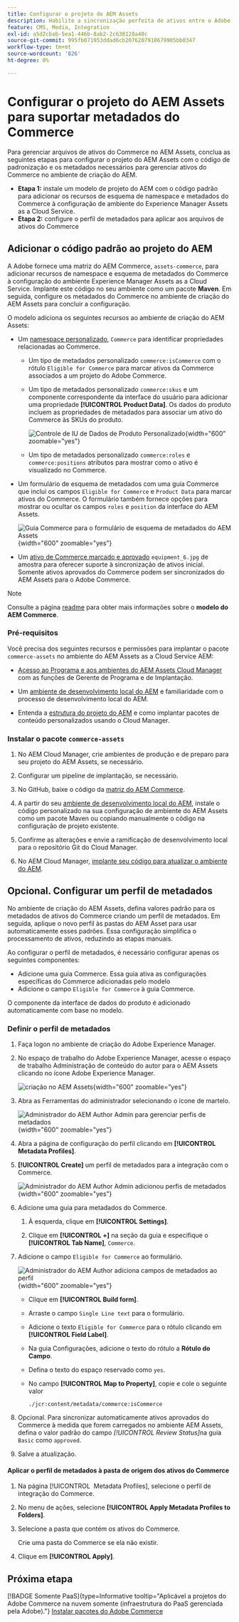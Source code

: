 ```yaml
---
title: Configurar o projeto do AEM Assets
description: Habilite a sincronização perfeita de ativos entre o Adobe Commerce e o AEM Assets adicionando os metadados necessários para a integração.
feature: CMS, Media, Integration
exl-id: a5d2cbab-5ea1-446b-8ab2-2c638128a40c
source-git-commit: 995fb071953ddad6cb2076207910679905bb0347
workflow-type: tm+mt
source-wordcount: '826'
ht-degree: 0%

---
```


# Configurar o projeto do AEM Assets para suportar metadados do Commerce

Para gerenciar arquivos de ativos do Commerce no AEM Assets, conclua as seguintes etapas para configurar o projeto do AEM Assets com o código de padronização e os metadados necessários para gerenciar ativos do Commerce no ambiente de criação do AEM.

* **Etapa 1:** instale um modelo de projeto do AEM com o código padrão para adicionar os recursos de esquema de namespace e metadados do Commerce à configuração de ambiente do Experience Manager Assets as a Cloud Service.
* **Etapa 2:** configure o perfil de metadados para aplicar aos arquivos de ativos do Commerce

## Adicionar o código padrão ao projeto do AEM

A Adobe fornece uma matriz do AEM Commerce, `assets-commerce`, para adicionar recursos de namespace e esquema de metadados do Commerce à configuração do ambiente Experience Manager Assets as a Cloud Service. Implante este código no seu ambiente como um pacote **Maven**. Em seguida, configure os metadados do Commerce no ambiente de criação do AEM Assets para concluir a configuração.

O modelo adiciona os seguintes recursos ao ambiente de criação do AEM Assets:

* Um [namespace personalizado](https://github.com/ankumalh/assets-commerce/blob/main/ui.config/jcr_root/apps/commerce/config/org.apache.sling.jcr.repoinit.RepositoryInitializer~commerce-namespaces.cfg.json), `Commerce` para identificar propriedades relacionadas ao Commerce.

   * Um tipo de metadados personalizado `commerce:isCommerce` com o rótulo `Eligible for Commerce` para marcar ativos da Commerce associados a um projeto do Adobe Commerce.

   * Um tipo de metadados personalizado `commerce:skus` e um componente correspondente da interface do usuário para adicionar uma propriedade **[!UICONTROL Product Data]**. Os dados do produto incluem as propriedades de metadados para associar um ativo do Commerce às SKUs do produto.

     ![Controle de IU de Dados de Produto Personalizado](../assets/aem-commerce-sku-metadata-fields-from-template.png){width="600" zoomable="yes"}

   * Um tipo de metadados personalizado `commerce:roles` e `commerce:positions` atributos para mostrar como o ativo é visualizado no Commerce.

* Um formulário de esquema de metadados com uma guia Commerce que inclui os campos `Eligible for Commerce` e `Product Data` para marcar ativos do Commerce. O formulário também fornece opções para mostrar ou ocultar os campos `roles` e `position` da interface do AEM Assets.

  ![Guia Commerce para o formulário de esquema de metadados do AEM Assets](../assets/assets-configure-metadata-schema-form-editor.png){width="600" zoomable="yes"}

* Um [ativo de Commerce marcado e aprovado](https://github.com/ankumalh/assets-commerce/blob/main/ui.content/src/main/content/jcr_root/content/dam/wknd/en/activities/hiking/equipment_6.jpg/.content.xml) `equipment_6.jpg` de amostra para oferecer suporte à sincronização de ativos inicial. Somente ativos aprovados do Commerce podem ser sincronizados do AEM Assets para o Adobe Commerce.

>[!NOTE]
>
> Consulte a página [readme](https://github.com/ankumalh/assets-commerce) para obter mais informações sobre o **modelo do AEM Commerce**.

### Pré-requisitos

Você precisa dos seguintes recursos e permissões para implantar o pacote `commerce-assets` no ambiente do AEM Assets as a Cloud Service AEM:

* [Acesso ao Programa e aos ambientes do AEM Assets Cloud Manager](https://experienceleague.adobe.com/en/docs/experience-manager-cloud-service/content/onboarding/journey/cloud-manager#access-sysadmin-bo) com as funções de Gerente de Programa e de Implantação.

* Um [ambiente de desenvolvimento local do AEM](https://experienceleague.adobe.com/en/docs/experience-manager-learn/cloud-service/local-development-environment-set-up/overview) e familiaridade com o processo de desenvolvimento local do AEM.

* Entenda a [estrutura do projeto do AEM](https://experienceleague.adobe.com/pt-br/docs/experience-manager-cloud-service/content/implementing/developing/aem-project-content-package-structure) e como implantar pacotes de conteúdo personalizados usando o Cloud Manager.

### Instalar o pacote `commerce-assets`

1. No AEM Cloud Manager, crie ambientes de produção e de preparo para seu projeto do AEM Assets, se necessário.

1. Configurar um pipeline de implantação, se necessário.

1. No GitHub, baixe o código da [matriz do AEM Commerce](https://github.com/ankumalh/assets-commerce).

1. A partir do seu [ambiente de desenvolvimento local do AEM](https://experienceleague.adobe.com/en/docs/experience-manager-learn/cloud-service/local-development-environment-set-up/overview), instale o código personalizado na sua configuração de ambiente do AEM Assets como um pacote Maven ou copiando manualmente o código na configuração de projeto existente.

1. Confirme as alterações e envie a ramificação de desenvolvimento local para o repositório Git do Cloud Manager.

1. No AEM Cloud Manager, [implante seu código para atualizar o ambiente do AEM](https://experienceleague.adobe.com/en/docs/experience-manager-cloud-service/content/implementing/using-cloud-manager/deploy-code#deploying-code-with-cloud-manager).

## Opcional. Configurar um perfil de metadados

No ambiente de criação do AEM Assets, defina valores padrão para os metadados de ativos do Commerce criando um perfil de metadados. Em seguida, aplique o novo perfil às pastas do AEM Asset para usar automaticamente esses padrões. Essa configuração simplifica o processamento de ativos, reduzindo as etapas manuais.

Ao configurar o perfil de metadados, é necessário configurar apenas os seguintes componentes:

* Adicione uma guia Commerce. Essa guia ativa as configurações específicas do Commerce adicionadas pelo modelo
* Adicione o campo `Eligible for Commerce` à guia Commerce.

O componente da interface de dados do produto é adicionado automaticamente com base no modelo.

### Definir o perfil de metadados

1. Faça logon no ambiente de criação do Adobe Experience Manager.

1. No espaço de trabalho do Adobe Experience Manager, acesse o espaço de trabalho Administração de conteúdo do autor para o AEM Assets clicando no ícone Adobe Experience Manager.

   ![criação no AEM Assets](../assets/aem-assets-authoring.png){width="600" zoomable="yes"}

1. Abra as Ferramentas do administrador selecionando o ícone de martelo.

   ![Administrador do AEM Author Admin para gerenciar perfis de metadados](../assets/aem-manage-metadata-profiles.png){width="600" zoomable="yes"}

1. Abra a página de configuração do perfil clicando em **[!UICONTROL Metadata Profiles]**.

1. **[!UICONTROL Create]** um perfil de metadados para a integração com o Commerce.

   ![Administrador do AEM Author Admin adicionou perfis de metadados](../assets/aem-create-metadata-profile.png){width="600" zoomable="yes"}

1. Adicione uma guia para metadados do Commerce.

   1. À esquerda, clique em **[!UICONTROL Settings]**.

   1. Clique em **[!UICONTROL +]** na seção da guia e especifique o **[!UICONTROL Tab Name]**, `Commerce`.

1. Adicione o campo `Eligible for Commerce` ao formulário.

   ![Administrador do AEM Author adiciona campos de metadados ao perfil](../assets/aem-edit-metadata-profile-fields.png){width="600" zoomable="yes"}

   * Clique em **[!UICONTROL Build form]**.

   * Arraste o campo `Single Line text` para o formulário.

   * Adicione o texto `Eligible for Commerce` para o rótulo clicando em **[!UICONTROL Field Label]**.

   * Na guia Configurações, adicione o texto do rótulo a **Rótulo do Campo**.

   * Defina o texto do espaço reservado como `yes`.

   * No campo **[!UICONTROL Map to Property]**, copie e cole o seguinte valor

     ```terminal
     ./jcr:content/metadata/commerce:isCommerce
     ```

1. Opcional. Para sincronizar automaticamente ativos aprovados do Commerce à medida que forem carregados no ambiente AEM Assets, defina o valor padrão do campo _[!UICONTROL Review Status]_&#x200B;na guia `Basic` como `approved`.

1. Salve a atualização.

#### Aplicar o perfil de metadados à pasta de origem dos ativos do Commerce

1. Na página [!UICONTROL &#x200B; Metadata Profiles], selecione o perfil de integração do Commerce.

1. No menu de ações, selecione **[!UICONTROL Apply Metadata Profiles to Folders]**.

1. Selecione a pasta que contém os ativos do Commerce.

   Crie uma pasta do Commerce se ela não existir.

1. Clique em **[!UICONTROL Apply]**.

## Próxima etapa

[!BADGE Somente PaaS]{type=Informative tooltip="Aplicável a projetos do Adobe Commerce na nuvem somente (infraestrutura do PaaS gerenciada pela Adobe)."} [Instalar pacotes do Adobe Commerce](configure-commerce.md)

